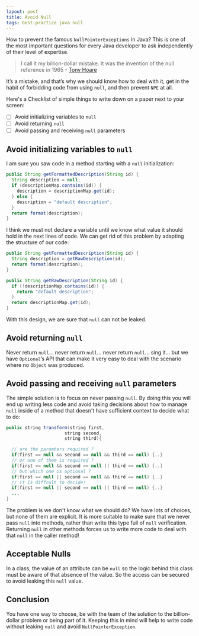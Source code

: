 ```yaml
---
layout: post
title: Avoid Null
tags: best-practice java null
---
```


How to prevent the famous `NullPointerExceptions` in Java? This is one of the most important questions for every Java developer to ask independently of their level of expertise. 

> I call it my billion-dollar mistake. It was the invention of the null reference in 1965 - [Tony Hoare](https://en.wikipedia.org/wiki/Tony_Hoare) 

It’s a mistake, and that’s why we should know how to deal with it, get in the habit of forbidding code from using `null`, and then prevent `NPE` at all.

Here's a Checklist of simple things to write down on a paper next to your screen:

- [ ] Avoid initializing variables to `null`
- [ ] Avoid returning `null`
- [ ] Avoid passing and receiving `null` parameters

## Avoid initializing variables to `null`

I am sure you saw code in a method starting with a `null` initialization:

```java 
public String getFormattedDescription(String id) {
  String description = null;
  if (descriptionMap.contains(id)) {
    description = descriptionMap.get(id);
  } else {
    description = "default description";
  }
  return format(description);
}
```

I think we must not declare a variable until we know what value it should hold in the next lines of code. We can get rid of this problem by adapting the structure of our code:

```java 
public String getFormattedDescription(String id) {
  String description = getRawDescription(id);
  return format(description);
}

public String getRawDescription(String id) {
  if (!descriptionMap.contains(id)) {
  	return "default description";
  }
  return descriptionMap.get(id);
}
```

With this design, we are sure that `null` can not be leaked. 

## Avoid returning `null`

Never return `null`... never return `null`... never return `null`... sing it... but we have `Optional`’s API that can make it very easy to deal with the scenario where no `Object` was produced.

## Avoid passing and receiving `null` parameters

The simple solution is to focus on never passing `null`. By doing this you will end up writing less code and avoid taking decisions about how to manage `null` inside of a method that doesn't have sufficient context to decide what to do:

````java 
public string transform(string first, 
                      string second, 
                      string third){

  // are the paramters required ?
  if(first == null && second == null && third == null) {..}
  // or one of them is required ?
  if(first == null && second == null || third == null) {..}
  // but which one is optional ?
  if(first == null || second == null && third == null) {..}
  // it is diffcult to decide! 
  if(first == null || second == null || third == null) {..}
  ...
}
````

The problem is we don't know what we should do? We have lots of choices, but none of them are explicit. It is more suitable to make sure that we never pass `null` into methods, rather than write this type full of `null` verification. Returning `null` in other methods forces us to write more code to deal with that `null` in the caller method!

## Acceptable Nulls

In a class, the value of an attribute can be `null` so the logic behind this class must be aware of that absence of the value. So the access can be secured to avoid leaking this `null` value. 

## Conclusion

You have one way to choose, be with the team of the solution to the billion-dollar problem or being part of it. Keeping this in mind will help to write code without leaking `null` and avoid `NullPointerException`.